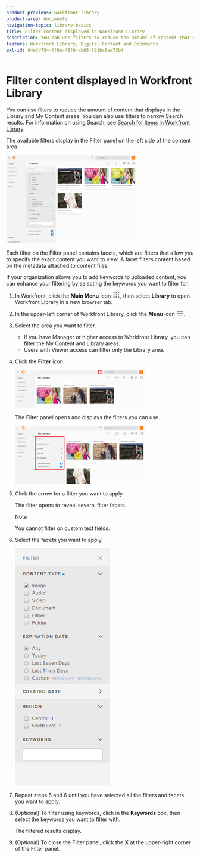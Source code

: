 ```yaml
---
product-previous: workfront-library
product-area: documents
navigation-topic: library-basics
title: Filter content displayed in Workfront Library
description: You can use filters to reduce the amount of content that displays in the Library and My Content areas. You can also use filters to narrow Search results. For information on using Search, see Search for items in Workfront Library.
feature: Workfront Library, Digital Content and Documents
exl-id: 84efd754-ff6a-48f0-ab65-f91bc6ae73b4
---
```

# Filter content displayed in Workfront Library

You can use filters to reduce the amount of content that displays in the Library and My Content areas. You can also use filters to narrow Search results. For information on using Search, see [Search for items in Workfront Library](../../../workfront-library/content-management/basics/search-for-items-in-workfront-library.md).

The available filters display in the Filter panel on the left side of the content area.

![](assets/filter-open-library-350x237.png)

Each filter on the Filter panel contains facets, which are filters that allow you to specify the exact content you want to view. A facet filters content based on the metadata attached to content files.

If your organization allows you to add keywords to uploaded content, you can enhance your filtering by selecting the keywords you want to filter for.

1. In Workfront, click the **Main Menu** icon ![](assets/main-menu-icon.png), then select **Library** to open Workfront Library in a new browser tab.
1. In the upper-left corner of Workfront Library, click the **Menu** icon ![](assets/library-menu-icon.png).
1. Select the area you want to filter.

   * If you have Manager or higher access to Workfront Library, you can filter the My Content and Library areas. 
   * Users with Viewer access can filter only the Library area.

1. Click the **Filter** icon.

   ![](assets/filter-icon-location-350x102.png)

   The Filter panel opens and displays the filters you can use.

   ![](assets/filters-closed-350x157.png)

1. Click the arrow for a filter you want to apply.

   The filter opens to reveal several filter facets.

   >[!NOTE]
   >
   >You cannot filter on custom text fields.

1. Select the facets you want to apply.

   ![](assets/filterfacets.png)

1. Repeat steps 5 and 6 until you have selected all the filters and facets you want to apply.
1. (Optional) To filter using keywords, click in the **Keywords** box, then select the keywords you want to filter with.

   The filtered results display.

1. (Optional) To close the Filter panel, click the **X** at the upper-right corner of the Filter panel.
